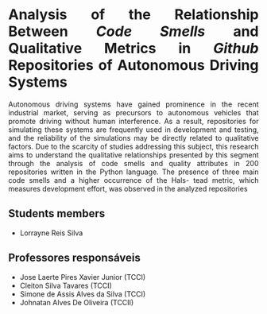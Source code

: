 <div align="justify">

# Analysis of the Relationship Between *Code Smells* and Qualitative Metrics in *Github* Repositories of Autonomous Driving Systems

Autonomous driving systems have gained prominence in the recent
industrial market, serving as precursors to autonomous vehicles that promote
driving without human interference. As a result, repositories for simulating
these systems are frequently used in development and testing, and the reliability of the simulations may be directly related to qualitative factors. Due to the
scarcity of studies addressing this subject, this research aims to understand the
qualitative relationships presented by this segment through the analysis of code
smells and quality attributes in 200 repositories written in the Python language.
The presence of three main code smells and a higher occurrence of the Hals-
tead metric, which measures development effort, was observed in the analyzed
repositories

## Students members 

* Lorrayne Reis Silva


## Professores responsáveis

* Jose Laerte Pires Xavier Junior (TCCI)
* Cleiton Silva Tavares (TCCI)
* Simone de Assis Alves da Silva (TCCI)
* Johnatan Alves De Oliveira (TCCII)



<div>
